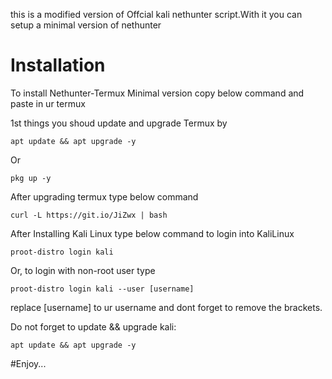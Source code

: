 
this is a modified version of Offcial kali nethunter script.With it you can setup a minimal version of nethunter

# Installation
To install Nethunter-Termux Minimal version copy below command and paste in ur termux

1st things you shoud update and upgrade Termux by
```
apt update && apt upgrade -y 
```
Or
```
pkg up -y
```
After upgrading termux type below command 

```
curl -L https://git.io/JiZwx | bash 
```

After Installing Kali Linux type below command to login into KaliLinux

```
proot-distro login kali
```
Or, to login with non-root user type

```
proot-distro login kali --user [username]
```

replace [username] to ur username and dont forget to remove the brackets.

Do not forget to update && upgrade kali:

```
apt update && apt upgrade -y
```
#Enjoy...
 
